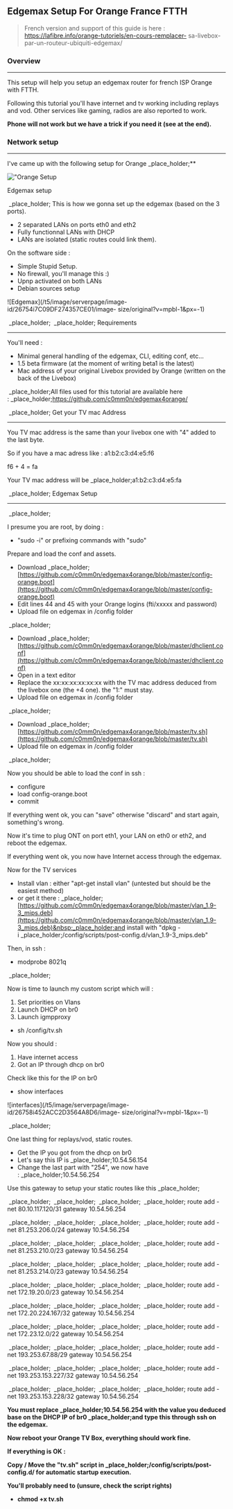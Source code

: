 ## Edgemax Setup For Orange France FTTH

> French version and support of this guide is here
 : https://lafibre.info/orange-tutoriels/en-cours-remplacer-
sa-livebox-par-un-routeur-ubiquiti-edgemax/

### Overview
***
This setup will help you setup an edgemax router for french ISP Orange with
FTTH.

Following this tutorial you'll have internet and tv working including replays
and vod. Other services like gaming, radios are also reported to work.

**Phone will not work but we have a trick if you need it (see at the end).**

### Network setup
***

I've came up with the following setup for Orange&nbsp;_place_holder;**

!["Orange Setup](http://community.ubnt.com/t5/image/serverpage/image-id/25010i86619C9E81B7169F/image-size/original?v=mpbl-1&px=-1 "Orange Setup")



Edgemax setup


&nbsp;_place_holder; This is how we gonna set up the edgemax (based on the 3
ports).

  * 2 separated LANs on ports eth0 and eth2
  * Fully functionnal LANs with DHCP
  * LANs are isolated (static routes could link them).

On the software side :

  * Simple Stupid Setup.
  * No firewall, you'll manage this :)
  * Upnp activated on both LANs
  * Debian sources setup

![Edgemax](/t5/image/serverpage/image-id/26754i7C09DF274357CE01/image-
size/original?v=mpbl-1&amp;px=-1)

&nbsp;_place_holder; &nbsp;_place_holder; Requirements

* * *

You'll need :

  * Minimal general handling of the edgemax, CLI, editing conf, etc...
  * 1.5 beta firmware (at the moment of writing beta1 is the latest)
  * Mac address of your original Livebox provided by Orange (written on the back of the Livebox)

&nbsp;_place_holder;All files used for this tutorial are available here
:&nbsp;_place_holder;https://github.com/c0mm0n/edgemax4orange/

&nbsp;_place_holder; Get your TV mac Address

* * *

You TV mac address is the same than your livebox one with "4" added to the
last byte.

So if you have a mac adress like : a1:b2:c3:d4:e5:f6

f6 + 4 = fa

Your TV mac address will be&nbsp;_place_holder;a1:b2:c3:d4:e5:fa

&nbsp;_place_holder; Edgemax Setup

* * *

&nbsp;_place_holder;

I presume you are root, by doing :

  * "sudo -i" or prefixing commands with "sudo"

Prepare and load the conf and assets.

  * Download&nbsp;_place_holder;[https://github.com/c0mm0n/edgemax4orange/blob/master/config-orange.boot](https://github.com/c0mm0n/edgemax4orange/blob/master/config-orange.boot)
  * Edit lines 44 and 45 with your Orange logins (fti/xxxxx and password)
  * Upload file on edgemax in /config folder

&nbsp;_place_holder;

  * Download&nbsp;_place_holder;[https://github.com/c0mm0n/edgemax4orange/blob/master/dhclient.conf](https://github.com/c0mm0n/edgemax4orange/blob/master/dhclient.conf)
  * Open in a text editor
  * Replace the xx:xx:xx:xx:xx:xx with the TV mac address deduced from the livebox one (the +4 one). the "1:" must stay.
  * Upload file on edgemax in /config folder

&nbsp;_place_holder;

  * Download&nbsp;_place_holder;[https://github.com/c0mm0n/edgemax4orange/blob/master/tv.sh](https://github.com/c0mm0n/edgemax4orange/blob/master/tv.sh)
  * Upload file on edgemax in /config folder

&nbsp;_place_holder;

Now you should be able to load the conf in ssh :

  * configure
  * load config-orange.boot
  * commit

If everything went ok, you can "save" otherwise "discard" and start again,
something's wrong.

Now it's time to plug ONT on port eth1, your LAN on eth0 or eth2, and reboot
the edgemax.

If everything went ok, you now have Internet access through the edgemax.

Now for the TV services

  * Install vlan : either "apt-get install vlan" (untested but should be the easiest method)
  * or get it there :&nbsp;_place_holder;[https://github.com/c0mm0n/edgemax4orange/blob/master/vlan_1.9-3_mips.deb](https://github.com/c0mm0n/edgemax4orange/blob/master/vlan_1.9-3_mips.deb)&nbsp;_place_holder;and install with "dpkg -i&nbsp;_place_holder;/config/scripts/post-config.d/vlan_1.9-3_mips.deb"

Then, in ssh :

  * modprobe 8021q

&nbsp;_place_holder;

Now is time to launch my custom script which will :

  1. Set priorities on Vlans
  2. Launch DHCP on br0
  3. Launch igmpproxy
  * sh /config/tv.sh

Now you should :

  1. Have internet access
  2. Got an IP through dhcp on br0

Check like this for the IP on br0

  * show interfaces

![interfaces](/t5/image/serverpage/image-id/26758i452ACC2D3564A8D6/image-
size/original?v=mpbl-1&amp;px=-1)

&nbsp;_place_holder;

One last thing for replays/vod, static routes.

  * Get the IP you got from the dhcp on br0
  * Let's say this IP is&nbsp;_place_holder;10.54.56.154
  * Change the last part with "254", we now have :&nbsp;_place_holder;10.54.56.254

Use this gateway to setup your static routes like this&nbsp;_place_holder;

&nbsp;_place_holder; &nbsp;_place_holder; &nbsp;_place_holder;
&nbsp;_place_holder; route add -net 80.10.117.120/31 gateway 10.54.56.254

&nbsp;_place_holder; &nbsp;_place_holder; &nbsp;_place_holder;
&nbsp;_place_holder; route add -net 81.253.206.0/24 gateway 10.54.56.254

&nbsp;_place_holder; &nbsp;_place_holder; &nbsp;_place_holder;
&nbsp;_place_holder; route add -net 81.253.210.0/23 gateway 10.54.56.254

&nbsp;_place_holder; &nbsp;_place_holder; &nbsp;_place_holder;
&nbsp;_place_holder; route add -net 81.253.214.0/23 gateway 10.54.56.254

&nbsp;_place_holder; &nbsp;_place_holder; &nbsp;_place_holder;
&nbsp;_place_holder; route add -net 172.19.20.0/23 gateway 10.54.56.254

&nbsp;_place_holder; &nbsp;_place_holder; &nbsp;_place_holder;
&nbsp;_place_holder; route add -net 172.20.224.167/32 gateway 10.54.56.254

&nbsp;_place_holder; &nbsp;_place_holder; &nbsp;_place_holder;
&nbsp;_place_holder; route add -net 172.23.12.0/22 gateway 10.54.56.254

&nbsp;_place_holder; &nbsp;_place_holder; &nbsp;_place_holder;
&nbsp;_place_holder; route add -net 193.253.67.88/29 gateway 10.54.56.254

&nbsp;_place_holder; &nbsp;_place_holder; &nbsp;_place_holder;
&nbsp;_place_holder; route add -net 193.253.153.227/32 gateway 10.54.56.254

&nbsp;_place_holder; &nbsp;_place_holder; &nbsp;_place_holder;
&nbsp;_place_holder; route add -net 193.253.153.228/32 gateway 10.54.56.254

**You must replace&nbsp;_place_holder;10.54.56.254 with the value you deduced base on the DHCP IP of br0&nbsp;_place_holder;and type this through ssh on the edgemax.**

**Now reboot your Orange TV Box, everything should work fine.**

**If everything is OK :**

**Copy / Move the "tv.sh" script in&nbsp;_place_holder;/config/scripts/post-config.d/ for automatic startup execution.**

**You'll probably need to (unsure, check the script rights)**

  * **chmod +x tv.sh**

